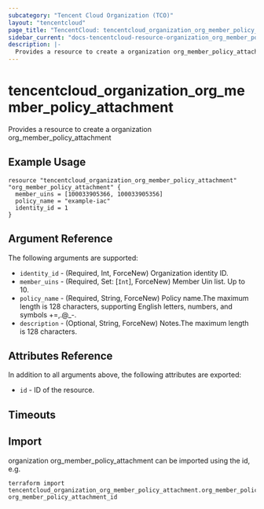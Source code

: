 ```yaml
---
subcategory: "Tencent Cloud Organization (TCO)"
layout: "tencentcloud"
page_title: "TencentCloud: tencentcloud_organization_org_member_policy_attachment"
sidebar_current: "docs-tencentcloud-resource-organization_org_member_policy_attachment"
description: |-
  Provides a resource to create a organization org_member_policy_attachment
---
```


# tencentcloud_organization_org_member_policy_attachment

Provides a resource to create a organization org_member_policy_attachment

## Example Usage

```hcl
resource "tencentcloud_organization_org_member_policy_attachment" "org_member_policy_attachment" {
  member_uins = [100033905366, 100033905356]
  policy_name = "example-iac"
  identity_id = 1
}
```

## Argument Reference

The following arguments are supported:

* `identity_id` - (Required, Int, ForceNew) Organization identity ID.
* `member_uins` - (Required, Set: [`Int`], ForceNew) Member Uin list. Up to 10.
* `policy_name` - (Required, String, ForceNew) Policy name.The maximum length is 128 characters, supporting English letters, numbers, and symbols +=,.@_-.
* `description` - (Optional, String, ForceNew) Notes.The maximum length is 128 characters.

## Attributes Reference

In addition to all arguments above, the following attributes are exported:

* `id` - ID of the resource.



## Timeouts

<no value>


## Import

organization org_member_policy_attachment can be imported using the id, e.g.

```
terraform import tencentcloud_organization_org_member_policy_attachment.org_member_policy_attachment org_member_policy_attachment_id
```

